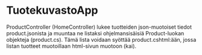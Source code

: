 # TuotekuvastoApp

ProductController (HomeController) lukee tuotteiden json-muotoiset tiedot product.jsonista ja muuntaa ne listaksi ohjelmansisäisiä Product-luokan objekteja (product.cs). Tämä lista voidaan syöttää product.cshtml:ään, jossa listan tuotteet muotoillaan html-sivun muotoon (kai).

